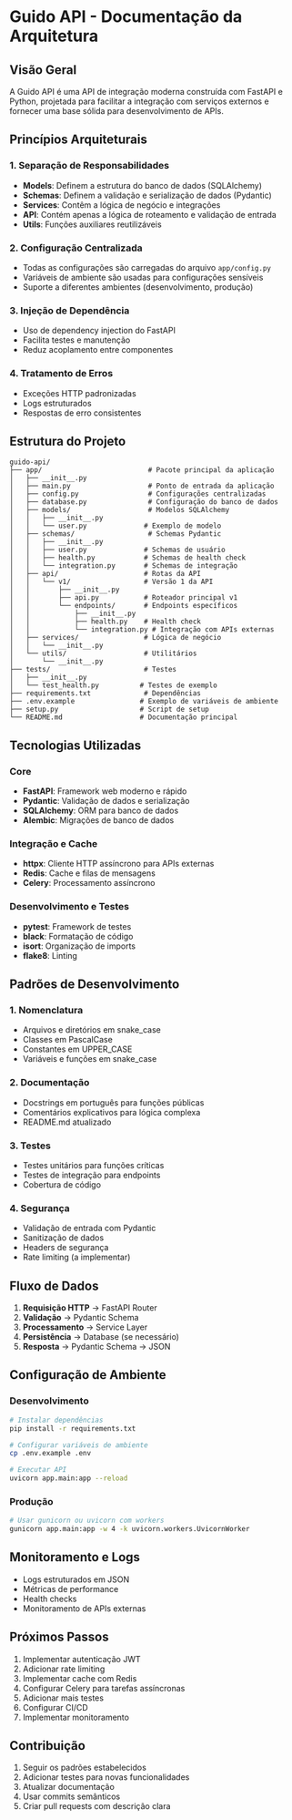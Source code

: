# Guido API - Documentação da Arquitetura

## Visão Geral

A Guido API é uma API de integração moderna construída com FastAPI e Python, projetada para facilitar a integração com serviços externos e fornecer uma base sólida para desenvolvimento de APIs.

## Princípios Arquiteturais

### 1. Separação de Responsabilidades
- **Models**: Definem a estrutura do banco de dados (SQLAlchemy)
- **Schemas**: Definem a validação e serialização de dados (Pydantic)
- **Services**: Contêm a lógica de negócio e integrações
- **API**: Contém apenas a lógica de roteamento e validação de entrada
- **Utils**: Funções auxiliares reutilizáveis

### 2. Configuração Centralizada
- Todas as configurações são carregadas do arquivo `app/config.py`
- Variáveis de ambiente são usadas para configurações sensíveis
- Suporte a diferentes ambientes (desenvolvimento, produção)

### 3. Injeção de Dependência
- Uso de dependency injection do FastAPI
- Facilita testes e manutenção
- Reduz acoplamento entre componentes

### 4. Tratamento de Erros
- Exceções HTTP padronizadas
- Logs estruturados
- Respostas de erro consistentes

## Estrutura do Projeto

```
guido-api/
├── app/                          # Pacote principal da aplicação
│   ├── __init__.py
│   ├── main.py                   # Ponto de entrada da aplicação
│   ├── config.py                 # Configurações centralizadas
│   ├── database.py               # Configuração do banco de dados
│   ├── models/                   # Modelos SQLAlchemy
│   │   ├── __init__.py
│   │   └── user.py              # Exemplo de modelo
│   ├── schemas/                  # Schemas Pydantic
│   │   ├── __init__.py
│   │   ├── user.py              # Schemas de usuário
│   │   ├── health.py            # Schemas de health check
│   │   └── integration.py       # Schemas de integração
│   ├── api/                     # Rotas da API
│   │   └── v1/                  # Versão 1 da API
│   │       ├── __init__.py
│   │       ├── api.py           # Roteador principal v1
│   │       └── endpoints/       # Endpoints específicos
│   │           ├── __init__.py
│   │           ├── health.py    # Health check
│   │           └── integration.py # Integração com APIs externas
│   ├── services/                # Lógica de negócio
│   │   └── __init__.py
│   └── utils/                   # Utilitários
│       └── __init__.py
├── tests/                       # Testes
│   ├── __init__.py
│   └── test_health.py          # Testes de exemplo
├── requirements.txt             # Dependências
├── .env.example                # Exemplo de variáveis de ambiente
├── setup.py                    # Script de setup
└── README.md                   # Documentação principal
```

## Tecnologias Utilizadas

### Core
- **FastAPI**: Framework web moderno e rápido
- **Pydantic**: Validação de dados e serialização
- **SQLAlchemy**: ORM para banco de dados
- **Alembic**: Migrações de banco de dados

### Integração e Cache
- **httpx**: Cliente HTTP assíncrono para APIs externas
- **Redis**: Cache e filas de mensagens
- **Celery**: Processamento assíncrono

### Desenvolvimento e Testes
- **pytest**: Framework de testes
- **black**: Formatação de código
- **isort**: Organização de imports
- **flake8**: Linting

## Padrões de Desenvolvimento

### 1. Nomenclatura
- Arquivos e diretórios em snake_case
- Classes em PascalCase
- Constantes em UPPER_CASE
- Variáveis e funções em snake_case

### 2. Documentação
- Docstrings em português para funções públicas
- Comentários explicativos para lógica complexa
- README.md atualizado

### 3. Testes
- Testes unitários para funções críticas
- Testes de integração para endpoints
- Cobertura de código

### 4. Segurança
- Validação de entrada com Pydantic
- Sanitização de dados
- Headers de segurança
- Rate limiting (a implementar)

## Fluxo de Dados

1. **Requisição HTTP** → FastAPI Router
2. **Validação** → Pydantic Schema
3. **Processamento** → Service Layer
4. **Persistência** → Database (se necessário)
5. **Resposta** → Pydantic Schema → JSON

## Configuração de Ambiente

### Desenvolvimento
```bash
# Instalar dependências
pip install -r requirements.txt

# Configurar variáveis de ambiente
cp .env.example .env

# Executar API
uvicorn app.main:app --reload
```

### Produção
```bash
# Usar gunicorn ou uvicorn com workers
gunicorn app.main:app -w 4 -k uvicorn.workers.UvicornWorker
```

## Monitoramento e Logs

- Logs estruturados em JSON
- Métricas de performance
- Health checks
- Monitoramento de APIs externas

## Próximos Passos

1. Implementar autenticação JWT
2. Adicionar rate limiting
3. Implementar cache com Redis
4. Configurar Celery para tarefas assíncronas
5. Adicionar mais testes
6. Configurar CI/CD
7. Implementar monitoramento

## Contribuição

1. Seguir os padrões estabelecidos
2. Adicionar testes para novas funcionalidades
3. Atualizar documentação
4. Usar commits semânticos
5. Criar pull requests com descrição clara 